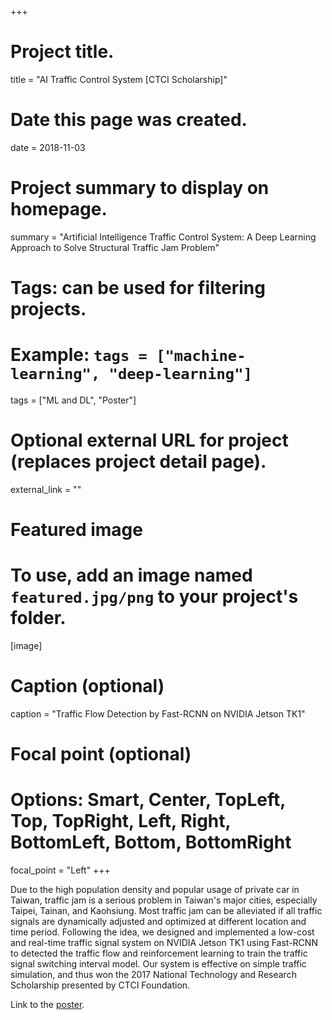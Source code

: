 +++
# Project title.
title = "AI Traffic Control System [CTCI Scholarship]"

# Date this page was created.
date = 2018-11-03

# Project summary to display on homepage.
summary = "Artificial Intelligence Traffic Control System: A Deep Learning Approach to Solve Structural Traffic Jam Problem"

# Tags: can be used for filtering projects.
# Example: `tags = ["machine-learning", "deep-learning"]`
tags = ["ML and DL", "Poster"]

# Optional external URL for project (replaces project detail page).
external_link = ""

# Featured image
# To use, add an image named `featured.jpg/png` to your project's folder. 
[image]
  # Caption (optional)
  caption = "Traffic Flow Detection by Fast-RCNN on NVIDIA Jetson TK1"
  
  # Focal point (optional)
  # Options: Smart, Center, TopLeft, Top, TopRight, Left, Right, BottomLeft, Bottom, BottomRight
  focal_point = "Left"
+++

Due to the high population density and popular usage of private car in Taiwan, traffic jam is a serious problem in Taiwan's major cities, especially Taipei, Tainan, and Kaohsiung.
Most traffic jam can be alleviated if all traffic signals are dynamically adjusted and optimized at different location and time period.
Following the idea, we designed and implemented a low-cost and real-time traffic signal system on NVIDIA Jetson TK1 using Fast-RCNN to detected the traffic flow and reinforcement learning to train the traffic signal switching interval model.
Our system is effective on simple traffic simulation, and thus won the 2017 National Technology and Research Scholarship presented by CTCI Foundation.

Link to the [poster](/files/CTCI.pdf).
